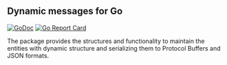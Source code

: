 ## Dynamic messages for Go

[![GoDoc](https://godoc.org/github.com/umk/go-dymessage?status.svg)](https://godoc.org/github.com/umk/go-dymessage)
[![Go Report Card](https://goreportcard.com/badge/github.com/umk/go-dymessage)](https://goreportcard.com/report/github.com/umk/go-dymessage)

The package provides the structures and functionality to maintain the entities with dynamic structure and serializing them to Protocol Buffers and JSON formats. 
